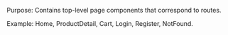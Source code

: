 Purpose: Contains top-level page components that correspond to routes.

Example: Home, ProductDetail, Cart, Login, Register, NotFound.